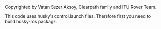 
Copyrighted by Vatan Sezer Aksoy, Clearpath family and ITU Rover Team.

This code uses husky's control.launch files. Therefore first you need to build husky-ros package.
